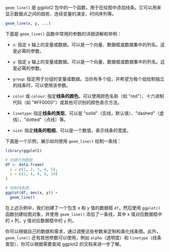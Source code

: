 `geom_line()` 是 ggplot2 包中的一个函数，用于在绘图中添加线条。它可以用来显示数据点之间的趋势、连续变量的演变、时间序列等。
```R
geom_line(x, y, ...)
```

下面是 `geom_line()` 函数中常用的参数的详细讲解和举例：
- `x`: 指定 x 轴上的变量或数据。可以是一个向量、数据框或数据集中的列名。这是必需的参数。

- `y`: 指定 y 轴上的变量或数据。可以是一个向量、数据框或数据集中的列名。这是必需的参数。

- `group`: 指定用于分组的变量或数据。当你有多个组，并希望为每个组绘制独立的线条时，可以使用该参数。

- `color` 或 `colour`: 指定**线条的颜色**。可以使用颜色名称（如 "red"）、十六进制代码（如 "#FF0000"）或其他可识别的颜色表示方法。

- `linetype`: 指定**线条的类型**。可以是 "solid"（实线，默认值）、"dashed"（虚线）、"dotted"（点线）等。

- `size`: 指定**线条的粗细**。可以是一个数值，表示线条的宽度。

下面是一个示例，展示如何使用 `geom_line()` 绘制一条线：

```R
library(ggplot2)

# 创建示例数据
df <- data.frame(
  x = c(1, 2, 3, 4, 5),
  y = c(2, 4, 6, 8, 10)
)

# 绘制线条图
ggplot(df, aes(x, y)) +
  geom_line()
```

在上述示例中，我们创建了一个包含 x 和 y 值的数据框 `df`，然后使用 `ggplot()` 函数创建绘图对象，并使用 `geom_line()` 添加了一条线，其中 x 值对应数据框中的 `x` 列，y 值对应数据框中的 `y` 列。

你可以根据自己的数据和需求，通过调整这些参数来定制和美化线条图。此外，`geom_line()` 还有其他参数可以使用，例如 `alpha`（透明度）和 `linetype`（线条类型），你可以根据需要查阅 ggplot2 的文档来进一步了解。